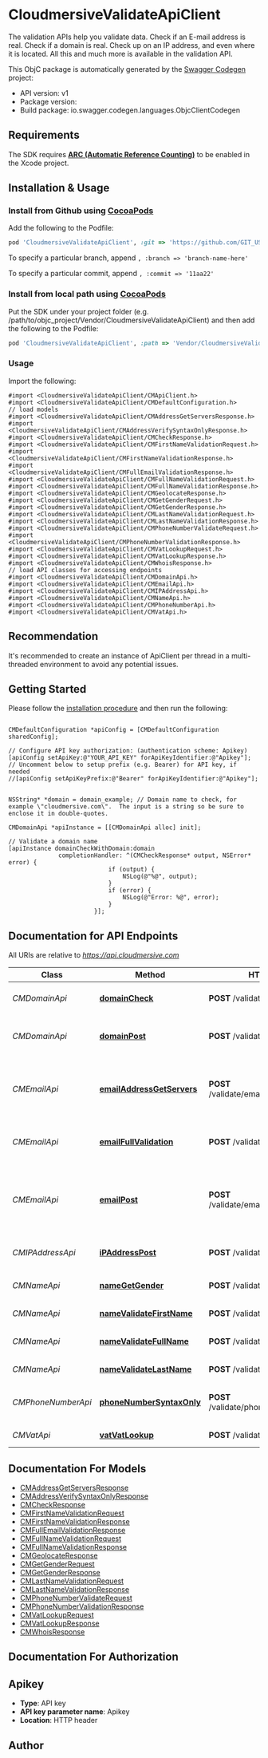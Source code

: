 # CloudmersiveValidateApiClient

The validation APIs help you validate data. Check if an E-mail address is real. Check if a domain is real. Check up on an IP address, and even where it is located. All this and much more is available in the validation API.

This ObjC package is automatically generated by the [Swagger Codegen](https://github.com/swagger-api/swagger-codegen) project:

- API version: v1
- Package version: 
- Build package: io.swagger.codegen.languages.ObjcClientCodegen

## Requirements

The SDK requires [**ARC (Automatic Reference Counting)**](http://stackoverflow.com/questions/7778356/how-to-enable-disable-automatic-reference-counting) to be enabled in the Xcode project.

## Installation & Usage
### Install from Github using [CocoaPods](https://cocoapods.org/)

Add the following to the Podfile:

```ruby
pod 'CloudmersiveValidateApiClient', :git => 'https://github.com/GIT_USER_ID/GIT_REPO_ID.git'
```

To specify a particular branch, append `, :branch => 'branch-name-here'`

To specify a particular commit, append `, :commit => '11aa22'`

### Install from local path using [CocoaPods](https://cocoapods.org/)

Put the SDK under your project folder (e.g. /path/to/objc_project/Vendor/CloudmersiveValidateApiClient) and then add the following to the Podfile:

```ruby
pod 'CloudmersiveValidateApiClient', :path => 'Vendor/CloudmersiveValidateApiClient'
```

### Usage

Import the following:

```objc
#import <CloudmersiveValidateApiClient/CMApiClient.h>
#import <CloudmersiveValidateApiClient/CMDefaultConfiguration.h>
// load models
#import <CloudmersiveValidateApiClient/CMAddressGetServersResponse.h>
#import <CloudmersiveValidateApiClient/CMAddressVerifySyntaxOnlyResponse.h>
#import <CloudmersiveValidateApiClient/CMCheckResponse.h>
#import <CloudmersiveValidateApiClient/CMFirstNameValidationRequest.h>
#import <CloudmersiveValidateApiClient/CMFirstNameValidationResponse.h>
#import <CloudmersiveValidateApiClient/CMFullEmailValidationResponse.h>
#import <CloudmersiveValidateApiClient/CMFullNameValidationRequest.h>
#import <CloudmersiveValidateApiClient/CMFullNameValidationResponse.h>
#import <CloudmersiveValidateApiClient/CMGeolocateResponse.h>
#import <CloudmersiveValidateApiClient/CMGetGenderRequest.h>
#import <CloudmersiveValidateApiClient/CMGetGenderResponse.h>
#import <CloudmersiveValidateApiClient/CMLastNameValidationRequest.h>
#import <CloudmersiveValidateApiClient/CMLastNameValidationResponse.h>
#import <CloudmersiveValidateApiClient/CMPhoneNumberValidateRequest.h>
#import <CloudmersiveValidateApiClient/CMPhoneNumberValidationResponse.h>
#import <CloudmersiveValidateApiClient/CMVatLookupRequest.h>
#import <CloudmersiveValidateApiClient/CMVatLookupResponse.h>
#import <CloudmersiveValidateApiClient/CMWhoisResponse.h>
// load API classes for accessing endpoints
#import <CloudmersiveValidateApiClient/CMDomainApi.h>
#import <CloudmersiveValidateApiClient/CMEmailApi.h>
#import <CloudmersiveValidateApiClient/CMIPAddressApi.h>
#import <CloudmersiveValidateApiClient/CMNameApi.h>
#import <CloudmersiveValidateApiClient/CMPhoneNumberApi.h>
#import <CloudmersiveValidateApiClient/CMVatApi.h>

```

## Recommendation

It's recommended to create an instance of ApiClient per thread in a multi-threaded environment to avoid any potential issues.

## Getting Started

Please follow the [installation procedure](#installation--usage) and then run the following:

```objc

CMDefaultConfiguration *apiConfig = [CMDefaultConfiguration sharedConfig];

// Configure API key authorization: (authentication scheme: Apikey)
[apiConfig setApiKey:@"YOUR_API_KEY" forApiKeyIdentifier:@"Apikey"];
// Uncomment below to setup prefix (e.g. Bearer) for API key, if needed
//[apiConfig setApiKeyPrefix:@"Bearer" forApiKeyIdentifier:@"Apikey"];


NSString* *domain = domain_example; // Domain name to check, for example \"cloudmersive.com\".  The input is a string so be sure to enclose it in double-quotes.

CMDomainApi *apiInstance = [[CMDomainApi alloc] init];

// Validate a domain name
[apiInstance domainCheckWithDomain:domain
              completionHandler: ^(CMCheckResponse* output, NSError* error) {
                            if (output) {
                                NSLog(@"%@", output);
                            }
                            if (error) {
                                NSLog(@"Error: %@", error);
                            }
                        }];

```

## Documentation for API Endpoints

All URIs are relative to *https://api.cloudmersive.com*

Class | Method | HTTP request | Description
------------ | ------------- | ------------- | -------------
*CMDomainApi* | [**domainCheck**](docs/CMDomainApi.md#domaincheck) | **POST** /validate/domain/check | Validate a domain name
*CMDomainApi* | [**domainPost**](docs/CMDomainApi.md#domainpost) | **POST** /validate/domain/whois | Get WHOIS information for a domain
*CMEmailApi* | [**emailAddressGetServers**](docs/CMEmailApi.md#emailaddressgetservers) | **POST** /validate/email/address/servers | Partially check whether an email address is valid
*CMEmailApi* | [**emailFullValidation**](docs/CMEmailApi.md#emailfullvalidation) | **POST** /validate/email/address/full | Fully validate an email address
*CMEmailApi* | [**emailPost**](docs/CMEmailApi.md#emailpost) | **POST** /validate/email/address/syntaxOnly | Validate email adddress for syntactic correctness only
*CMIPAddressApi* | [**iPAddressPost**](docs/CMIPAddressApi.md#ipaddresspost) | **POST** /validate/ip/geolocate | Geolocate an IP address
*CMNameApi* | [**nameGetGender**](docs/CMNameApi.md#namegetgender) | **POST** /validate/name/get-gender | Get the gender of a first name
*CMNameApi* | [**nameValidateFirstName**](docs/CMNameApi.md#namevalidatefirstname) | **POST** /validate/name/first | Validate a first name
*CMNameApi* | [**nameValidateFullName**](docs/CMNameApi.md#namevalidatefullname) | **POST** /validate/name/full-name | Parse and validate a full name
*CMNameApi* | [**nameValidateLastName**](docs/CMNameApi.md#namevalidatelastname) | **POST** /validate/name/last | Validate a last name
*CMPhoneNumberApi* | [**phoneNumberSyntaxOnly**](docs/CMPhoneNumberApi.md#phonenumbersyntaxonly) | **POST** /validate/phonenumber/basic | Validate phone number (basic)
*CMVatApi* | [**vatVatLookup**](docs/CMVatApi.md#vatvatlookup) | **POST** /validate/vat/lookup | Lookup a VAT code


## Documentation For Models

 - [CMAddressGetServersResponse](docs/CMAddressGetServersResponse.md)
 - [CMAddressVerifySyntaxOnlyResponse](docs/CMAddressVerifySyntaxOnlyResponse.md)
 - [CMCheckResponse](docs/CMCheckResponse.md)
 - [CMFirstNameValidationRequest](docs/CMFirstNameValidationRequest.md)
 - [CMFirstNameValidationResponse](docs/CMFirstNameValidationResponse.md)
 - [CMFullEmailValidationResponse](docs/CMFullEmailValidationResponse.md)
 - [CMFullNameValidationRequest](docs/CMFullNameValidationRequest.md)
 - [CMFullNameValidationResponse](docs/CMFullNameValidationResponse.md)
 - [CMGeolocateResponse](docs/CMGeolocateResponse.md)
 - [CMGetGenderRequest](docs/CMGetGenderRequest.md)
 - [CMGetGenderResponse](docs/CMGetGenderResponse.md)
 - [CMLastNameValidationRequest](docs/CMLastNameValidationRequest.md)
 - [CMLastNameValidationResponse](docs/CMLastNameValidationResponse.md)
 - [CMPhoneNumberValidateRequest](docs/CMPhoneNumberValidateRequest.md)
 - [CMPhoneNumberValidationResponse](docs/CMPhoneNumberValidationResponse.md)
 - [CMVatLookupRequest](docs/CMVatLookupRequest.md)
 - [CMVatLookupResponse](docs/CMVatLookupResponse.md)
 - [CMWhoisResponse](docs/CMWhoisResponse.md)


## Documentation For Authorization


## Apikey

- **Type**: API key
- **API key parameter name**: Apikey
- **Location**: HTTP header


## Author





